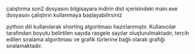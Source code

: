 çalıştırma
son2 dosyasını bilgisayara indirin dist içerisindeki main.exe dosyasını çalıştırın kullanmaya başlayabilirsiniz


python dili kullanılarak shorting algoritması hazırlanmıştır.
Kullanıcılar tarafından boyutu belirtilen sayıda rasgele sayılar oluşturulmaktadır,
tercih edilen sıralama algoritması ve grafik türlerine bağlı olarak grafiği sıralamaktadır.
